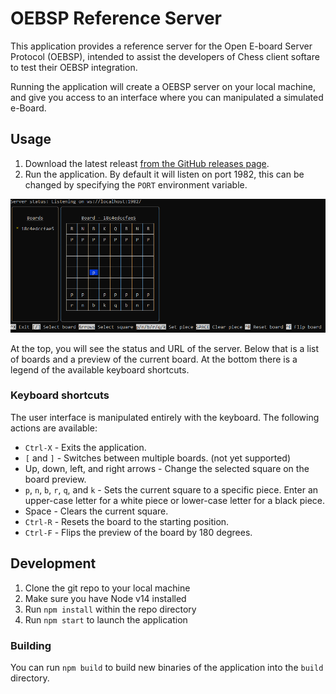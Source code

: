 # OEBSP Reference Server

This application provides a reference server for the Open E-board Server Protocol (OEBSP),
intended to assist the developers of Chess client softare to test their OEBSP integration.

Running the application will create a OEBSP server on your local machine, and give you access
to an interface where you can manipulated a simulated e-Board.

## Usage

1. Download the latest releast [from the GitHub releases page](https://github.com/chessworld/oebsp-reference-server/releases/).
2. Run the application. By default it will listen on port 1982, this can be changed by specifying the `PORT` environment variable.

![Screenshot](./doc/screenshot.png)

At the top, you will see the status and URL of the server. Below that is a list of boards
and a preview of the current board. At the bottom there is a legend of the available keyboard
shortcuts.

### Keyboard shortcuts

The user interface is manipulated entirely with the keyboard. The following actions
are available:

- `Ctrl-X` - Exits the application.
- `[` and `]` - Switches between multiple boards. (not yet supported)
- Up, down, left, and right arrows - Change the selected square on the board preview.
- `p`, `n`, `b`, `r`, `q`, and `k` - Sets the current square to a specific piece. Enter an
  upper-case letter for a white piece or lower-case letter for a black piece.
- Space - Clears the current square.
- `Ctrl-R` - Resets the board to the starting position.
- `Ctrl-F` - Flips the preview of the board by 180 degrees.

## Development

1. Clone the git repo to your local machine
2. Make sure you have Node v14 installed
3. Run `npm install` within the repo directory
4. Run `npm start` to launch the application

### Building

You can run `npm build` to build new binaries of the application into the `build` directory.
